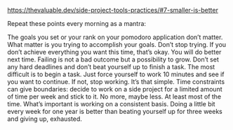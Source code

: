 https://thevaluable.dev/side-project-tools-practices/#7-smaller-is-better


Repeat these points every morning as a mantra:

The goals you set or your rank on your pomodoro application don’t matter. What matter is you trying to accomplish your goals. Don’t stop trying.
If you don’t achieve everything you want this time, that’s okay. You will do better next time. Failing is not a bad outcome but a possibility to grow.
Don’t set any hard deadlines and don’t beat yourself up to finish a task.
The most difficult is to begin a task. Just force yourself to work 10 minutes and see if you want to continue. If not, stop working. It’s that simple.
Time constraints can give boundaries: decide to work on a side project for a limited amount of time per week and stick to it. No more, maybe less. At least most of the time.
What’s important is working on a consistent basis. Doing a little bit every week for one year is better than beating yourself up for three weeks and giving up, exhausted.
